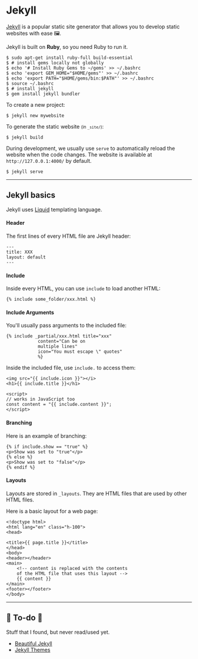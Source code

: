 # Jekyll

<div class="row row-cols-lg-2"><div>

[Jekyll](https://jekyllrb.com/) is a popular static site generator that allows you to develop static websites with ease 🖼️.

Jekyll is built on **Ruby**, so you need Ruby to run it.

```shell!
$ sudo apt-get install ruby-full build-essential
$ # install gems locally not globally
$ echo '# Install Ruby Gems to ~/gems' >> ~/.bashrc
$ echo 'export GEM_HOME="$HOME/gems"' >> ~/.bashrc
$ echo 'export PATH="$HOME/gems/bin:$PATH"' >> ~/.bashrc
$ source ~/.bashrc
$ # install jekyll
$ gem install jekyll bundler
```
</div><div>

To create a new project:

```shell!
$ jekyll new mywebsite
```

To generate the static website <small>(in `_site/`)</small>:

```shell!
$ jekyll build
```

During development, we usually use `serve` to automatically reload the website when the code changes. The website is available at `http://127.0.0.1:4000/` by default. 

```shell!
$ jekyll serve
```
</div></div>

<hr class="sep-both">

## Jekyll basics

<div class="row row-cols-lg-2"><div>

Jekyll uses [Liquid](https://jekyllrb.com/docs/liquid/) templating language.

#### Header

The first lines of every HTML file are Jekyll header:

```html!
---
title: XXX
layout: default
---
```

#### Include

Inside every HTML, you can use `include` to load another HTML:

```js!
{% include some_folder/xxx.html %}
```

#### Include Arguments

You'll usually pass arguments to the included file:

```js!
{% include _partial/xxx.html title="xxx"
            content="Can be on
            multiple lines"
            icon="You must escape \" quotes"
            %}
```

Inside the included file, use `include.` to access them:

```html!
<img src="{{ include.icon }}"></i>
<h1>{{ include.title }}</h1>

<script>
// works in JavaScript too
const content = "{{ include.content }}";
</script>
```
</div><div>

#### Branching

Here is an example of branching:

```html!
{% if include.show == "true" %}
<p>Show was set to "true"</p>
{% else %}
<p>Show was set to "false"</p>
{% endif %}
```

#### Layouts

Layouts are stored in `_layouts`. They are HTML files that are used by other HTML files.

Here is a basic layout for a web page:

```html!
<!doctype html>
<html lang="en" class="h-100">
<head>

<title>{{ page.title }}</title>
</head>
<body>
<header></header>
<main>
    <!-- content is replaced with the contents
    of the HTML file that uses this layout -->
    {{ content }}
</main>
<footer></footer>
</body>
```
</div></div>

<hr class="sep-both">

## 👻 To-do 👻

Stuff that I found, but never read/used yet.

<div class="row row-cols-lg-2"><div>

* [Beautiful Jekyll](https://beautifuljekyll.com/)
* [Jekyll Themes](http://jekyllthemes.org/)
</div><div>
</div></div>